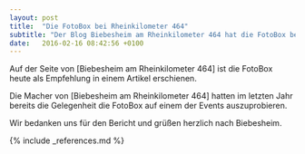 ```yaml
---
layout: post
title:  "Die FotoBox bei Rheinkilometer 464"
subtitle: "Der Blog Biebesheim am Rheinkilometer 464 hat die FotoBox bei seinen Empfehlungen"
date:   2016-02-16 08:42:56 +0100
---
```

Auf der Seite von [Biebesheim am Rheinkilometer 464] ist die FotoBox heute als Empfehlung in einem Artikel erschienen.

Die Macher von [Biebesheim am Rheinkilometer 464] hatten im letzten Jahr bereits die Gelegenheit die FotoBox auf einem der Events auszuprobieren.

Wir bedanken uns für den Bericht und grüßen herzlich nach Biebesheim. 

{% include _references.md %}
